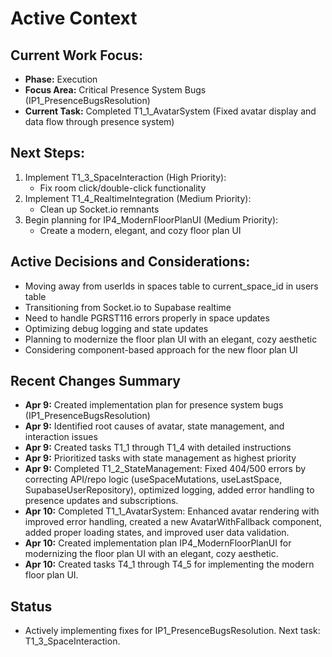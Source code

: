 # Active Context

## Current Work Focus:
- **Phase:** Execution
- **Focus Area:** Critical Presence System Bugs (IP1_PresenceBugsResolution)
- **Current Task:** Completed T1_1_AvatarSystem (Fixed avatar display and data flow through presence system)

## Next Steps:
1. Implement T1_3_SpaceInteraction (High Priority):
   - Fix room click/double-click functionality
2. Implement T1_4_RealtimeIntegration (Medium Priority):
   - Clean up Socket.io remnants
3. Begin planning for IP4_ModernFloorPlanUI (Medium Priority):
   - Create a modern, elegant, and cozy floor plan UI

## Active Decisions and Considerations:
- Moving away from userIds in spaces table to current_space_id in users table
- Transitioning from Socket.io to Supabase realtime
- Need to handle PGRST116 errors properly in space updates
- Optimizing debug logging and state updates
- Planning to modernize the floor plan UI with an elegant, cozy aesthetic
- Considering component-based approach for the new floor plan UI

## Recent Changes Summary
- **Apr 9:** Created implementation plan for presence system bugs (IP1_PresenceBugsResolution)
- **Apr 9:** Identified root causes of avatar, state management, and interaction issues
- **Apr 9:** Created tasks T1_1 through T1_4 with detailed instructions
- **Apr 9:** Prioritized tasks with state management as highest priority
- **Apr 9:** Completed T1_2_StateManagement: Fixed 404/500 errors by correcting API/repo logic (useSpaceMutations, useLastSpace, SupabaseUserRepository), optimized logging, added error handling to presence updates and subscriptions.
- **Apr 10:** Completed T1_1_AvatarSystem: Enhanced avatar rendering with improved error handling, created a new AvatarWithFallback component, added proper loading states, and improved user data validation.
- **Apr 10:** Created implementation plan IP4_ModernFloorPlanUI for modernizing the floor plan UI with an elegant, cozy aesthetic.
- **Apr 10:** Created tasks T4_1 through T4_5 for implementing the modern floor plan UI.

## Status
- Actively implementing fixes for IP1_PresenceBugsResolution. Next task: T1_3_SpaceInteraction.
